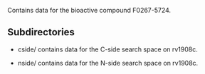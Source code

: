 Contains data for the bioactive compound F0267-5724.

## Subdirectories

- cside/ contains data for the C-side search space on rv1908c.

- nside/ contains data for the N-side search space on rv1908c.

